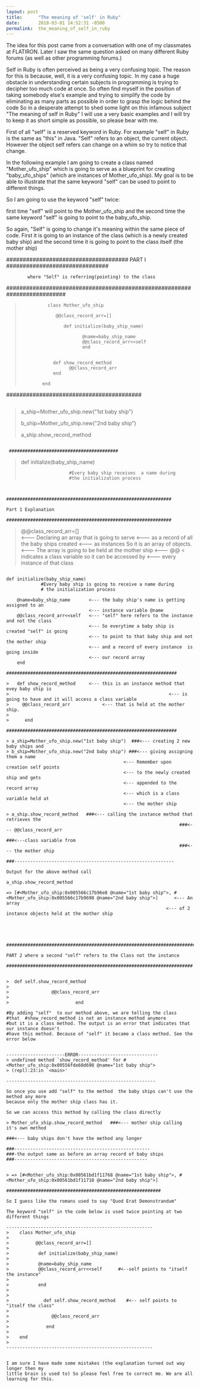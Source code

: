 ```yaml
---
layout: post
title:      "The meaning of 'self' in Ruby"
date:       2018-03-01 14:52:31 -0500
permalink:  the_meaning_of_self_in_ruby
---
```



The idea for this post came from a conversation with one of my classmates at FLATIRON. Later I saw the same question asked on many different Ruby forums (as well as other programming  forums.) 

Self in Ruby is often perceived as being a very confusing topic. The reason for this  is because, well, it is a very confusing topic.
In my case  a huge obstacle in understanding certain subjects in programming is trying to decipher too much code at once. So often find myself in the position of taking somebody else's example and trying to simplify the code  by eliminating as many parts as possible in order to grasp the logic behind the code  So in a desperate attempt to shed some light on this infamous subject "The meaning of self in Ruby"  I will use a very basic examples and I will try to keep it as short simple as possible, so please bear with me. 

First of all "self" is a reserved keyword in Ruby.  For example "self" in Ruby is the same as "this" in Java.
"Self" refers to an object, the current object. However the object self refers can change on a whim so try to notice that change. 

In the following  example I am going to create a class named "Mother_ufo_ship" which is going to serve as 
a blueprint for creating "baby_ufo_ships" (which are instances of Mother_ufo_ship).  My goal is to be able to illustrate that the same keyword "self" can be used  to point to  different things. 

So I am going to use the keyword "self" twice: 

first time "self" will  point to the Mother_ufo_ship and 
the second time the same keyword "self" is going to point to the baby_ufo_ship. 

So again, "Self" is going to change it's meaning within the same piece of code. First it is going to an instance of the  class (which is a newly created  baby ship) and the second time it is going to point to the class itself (the mother ship)



##################################### PART I ###############################

            where "Self" is referring(pointing) to the class 
 
##########################################################################

>               class Mother_ufo_ship   
>   
>                  @@class_record_arr=[]
>   
>                     def initialize(baby_ship_name)
>     
>                            @name=baby_ship_name                             
>                            @@class_record_arr<<self     
>                            end 
>   
>     
>                 def show_record_method    
>                       @@class_record_arr     
>                 end 
>                 
>             end

#########################################
> ```

>  a_ship=Mother_ufo_ship.new("1st baby ship")
>  
>  b_ship=Mother_ufo_ship.new("2nd baby ship")
>  
>  a_ship.show_record_method
```
 
 #########################################
```
 
> def initialize(baby_ship_name) 
> 
>                       #Every baby ship receives  a name during  
>                       #the initialization process
```


##############################################################

Part 1 Explanation 

##############################################################

```
> @@class_record_arr=[]    
>                          <--- Declaring an array that is going to serve 
>                          <--- as a record of all the baby ships created 
>                          <--- as instances So it is an array of objects.
>                          <--- The array is going to be held at the mother ship
>                          <--- @@ < indicates a class variable so it can be accessed by 
>                          <--- every instance of that class
```

def initialize(baby_ship_name) 
             #Every baby ship is going to receive a name during  
             # the initialization process
    
    @name=baby_ship_name       <--- the baby ship's name is getting assigned to an 
                               <--- instance variable @name
    @@class_record_arr<<self   <--- "self" here refers to the instance and not the class
                               <--- So everytime a baby ship is created "self" is going 
                               <--- to point to that baby ship and not the mother ship
                               <--- and a record of every instance  is going inside  
                               <--- our record array
    end 

################################################################
  
>   def show_record_method     <--- this is an instance method that evey baby ship is 
>                                                            <--- is going to have and it will access a class variable
>     @@class_record_arr            <--- that is held at the mother ship.    
>     
>      end 

################################################################

> a_ship=Mother_ufo_ship.new("1st baby ship")  ###<--- creating 2 new baby ships and 
> b_ship=Mother_ufo_ship.new("2nd baby ship") ###<--- giving assigning them a name
                                            <--- Remember upon creation self points 
                                            <--- to the newly created ship and gets
                                            <--- appended to the record array 
                                            <--- which is a class variable held at 
                                            <--- the mother ship

> a_ship.show_record_method   ###<--- calling the instance method that retrieves the 
                                                                 ###<--- @@class_record_arr  
																															   ###<---class variable from
                                                                 ###<--- the mother ship

###------------------------------------------------------------

Output for the above method call

a_ship.show_record_method 

=> [#<Mother_ufo_ship:0x005566c17b96e8 @name="1st baby ship">, #<Mother_ufo_ship:0x005566c17b9698 @name="2nd baby ship">]      <--- An array 
                                                            <--- of 2 instance objects held at the mother ship




 
#######################################################################

PART 2 where a second "self" refers to the Class not the instance

######################################################################


>  def self.show_record_method       
>                                                                     
>                @@class_record_arr          
>                                                                     
>                         end                                   

#By adding "self"  to our method above, we are telling the class 
#that  #show_record_method is not an instance method anymore
#but it is a class method. The output is an error that indicates that our instance doesn't
#have this method. Because of "self" it became a class method. See the error below


----------------------ERROR------------------------------
> undefined method `show_record_method' for #<Mother_ufo_ship:0x00556fde60d698 @name="1st baby ship">
> (repl):23:in `<main>'

--------------------------------------------------------

So once you use add "self" to the method  the baby ships can't use the method any more
because only the mother ship class has it.

So we can access this method by calling the class directly 

> Mother_ufo_ship.show_record_method   ###<--- mother ship calling it's own method
                                                                                       ###<--- baby ships don't have the method any longer
																		 
###---------------------------------------------------
###-the output same as before an array record of baby ships
###--------------------------------------------------


> => [#<Mother_ufo_ship:0x00561bd1f11768 @name="1st baby ship">, #<Mother_ufo_ship:0x00561bd1f11718 @name="2nd baby ship">]

##########################################################

So I guess like the romans used to say "Quod Erat Demonstrandum" 

The keyword "self" in the code below is used twice pointing at two different things

-------------------------------------------------------
>    class Mother_ufo_ship  
>   
>          @@class_record_arr=[]
>   
>           def initialize(baby_ship_name)
>           
>           @name=baby_ship_name
>           @@class_record_arr<<self      #<--self points to "itself the instance"
>                                   
>           end                     
>    
>   
>             def self.show_record_method    #<-- self points to "itself the class"
>              
>                @@class_record_arr 
>          
>              end 
>    
>    end 
> 
-------------------------------------------------------


I am sure I have made some mistakes (the explanation turned out way longer then my 
little brain is used to) So please feel free to correct me. We are all learning for this.


